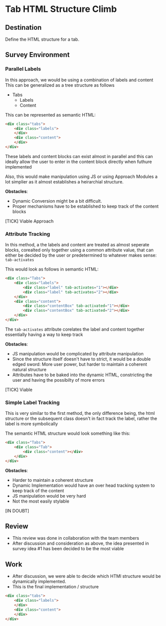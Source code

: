 # Tab HTML Structure Climb

## Destination

Define the HTML structure for a tab.

## Survey Environment

### Parallel Labels

In this approach, we would be using a combination of labels and content
This can be generalized as a tree structure as follows

- Tabs
    - Labels
    - Content

This can be represented as semantic HTML:

```html
<div class="tabs">
    <div class="labels">
    </div>
    <div class="content">
    </div>
</div>

```

These labels and content blocks can exist almost in parallel and this can
ideally allow the user to enter in the content block directly when futhure implemented

Also, this would make manipulation using JS or using Approach Modules a lot simplier
as it almost establishes a heirarchial structure.

**Obstacles**:

- Dynamic Conversion might be a bit difficult. 
- Proper mechanisms have to be established to keep track of the content blocks

[TICK] Viable Approach

### Attribute Tracking

In this method, a the labels and content are treated as almost seperate blocks, corealted 
only together using a common attribute value, that can either be decided by the user 
or predetermined to whatever makes sense: `tab-activates`

This would look as follows in semantic HTML:

```html
<div class="Tabs">
    <div class="labels">
        <div class="label" tab-activates="1"></div>
        <div class="label" tab-activates="2"></div>
    </div>
    <div class="content">
        <div class="contentBox" tab-activated="1"></div>
        <div class="contentBox" tab-activated="2"></div>
    </div>
</div>
```

The `tab-activates` attribute corelates the label and content together
essentially having a way to keep track

**Obstacles**:

- JS manipulation would be complicated by attribute manipulation
- Since the structure itself doesn't have to strict, it would be a double edged sword:
    More user power, but harder to maintain a coherent natural structure
- Attributes have to be baked into the dynamic HTML, constricting the user and
    having the possibilty of more errors

[TICK] Viable

### Simple Label Tracking

This is very similar to the first method, the only difference being, the html structure
or the subsequent class doesn't in fact track the label, rather the label is more symbolically

The semantic HTML structure would look something like this:

```html
<div class="Tabs">
    <div class="Tab">
        <div class="content"></div>
    </div>
</div>
```

**Obstacles**:

- Harder to maintain a coherent structure
- Dynamic Implementation would have an over head tracking system to keep track of the content
- JS manipulation would be very hard
- Not the most easily stylable

[IN DOUBT]

## Review

- This review was done in collaboration with the team members 
- After discussion and consideration as above, the idea presented in survey idea #1 has been decided to
be the most viable

## Work

- After discussion, we were able to decide which HTMl structure would
be dynamically implemented.
- This is the final implementation / structure

```html
<div class="tabs">
    <div class="labels">
    </div>
    <div class="content">
    </div>
</div>
```

